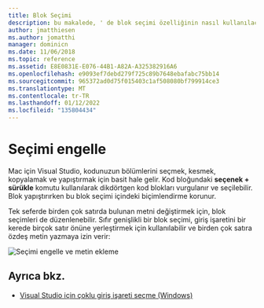 ```yaml
---
title: Blok Seçimi
description: bu makalede, ' de blok seçimi özelliğinin nasıl kullanılacağı açıklanmaktadır Mac için Visual Studio
author: jmatthiesen
ms.author: jomatthi
manager: dominicn
ms.date: 11/06/2018
ms.topic: reference
ms.assetid: E8E0831E-E076-44B1-A82A-A325382916A6
ms.openlocfilehash: e9093ef7debd279f725c89b7648ebafabc75bb14
ms.sourcegitcommit: 965372ad0d75f015403c1af508080bf799914ce3
ms.translationtype: MT
ms.contentlocale: tr-TR
ms.lasthandoff: 01/12/2022
ms.locfileid: "135804434"
---
```

# <a name="block-selection"></a>Seçimi engelle

Mac için Visual Studio, kodunuzun bölümlerini seçmek, kesmek, kopyalamak ve yapıştırmak için basit hale gelir. Kod bloğundaki **seçenek + sürükle** komutu kullanılarak dikdörtgen kod blokları vurgulanır ve seçilebilir. Blok yapıştırırken bu blok seçimi içindeki biçimlendirme korunur.

Tek seferde birden çok satırda bulunan metni değiştirmek için, blok seçimleri de düzenlenebilir. Sıfır genişlikli bir blok seçimi, giriş işaretini bir kerede birçok satır önüne yerleştirmek için kullanılabilir ve birden çok satıra özdeş metin yazmaya izin verir:

![Seçimi engelle ve metin ekleme](media/source-editor-image16.png)

## <a name="see-also"></a>Ayrıca bkz.

- [Visual Studio için çoklu giriş işareti seçme (Windows)](/visualstudio/ide/finding-and-replacing-text#multi-caret-selection)
